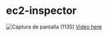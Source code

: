 # ec2-inspector
![Captura de pantalla (1135)](https://github.com/Layraaa/ec2-inspector/assets/107069518/d8e5d769-e5de-4efc-b4a5-0c33ec1382eb)
[Video here](https://www.youtube.com/watch?v=gRxGqDhyyw0)
